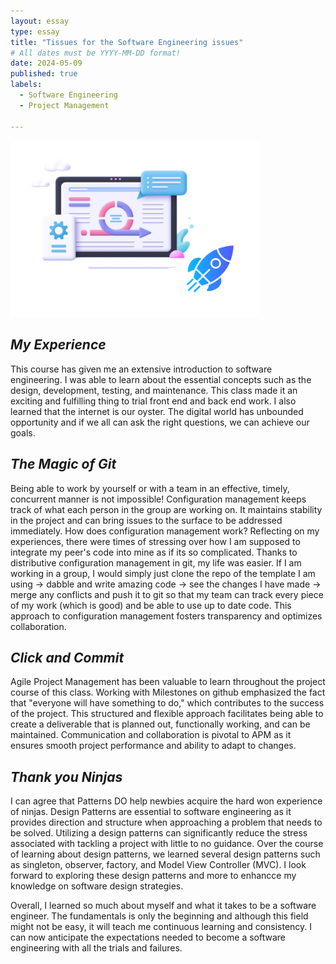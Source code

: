 ```yaml
---
layout: essay
type: essay
title: "Tissues for the Software Engineering issues"
# All dates must be YYYY-MM-DD format!
date: 2024-05-09
published: true
labels:
  - Software Engineering
  - Project Management

---
```


<img width="400px" pe-4 src="../img/Reflection.png">

## _My Experience_
This course has given me an extensive introduction to software engineering. I was able to learn about the essential concepts such as the design, development, testing, and maintenance. This class made it an exciting and fulfilling thing to trial front end and back end work. I also learned that the internet is our oyster. The digital world has unbounded opportunity and if we all can ask the right questions, we can achieve our goals.

## _The Magic of Git_
Being able to work by yourself or with a team in an effective, timely, concurrent manner is not impossible! Configuration management keeps track of what each person in the group are working on. It maintains stability in the project and can bring issues to the surface to be addressed immediately. How does configuration management work? Reflecting on my experiences, there were times of stressing over how I am supposed to integrate my peer's code into mine as if its so complicated. Thanks to distributive configuration management in git, my life was easier. If I am working in a group, I would simply just clone the repo of the template I am using -> dabble and write amazing code -> see the changes I have made -> merge any conflicts and push it to git so that my team can track every piece of my work (which is good) and be able to use up to date code. This approach to configuration management fosters transparency and optimizes collaboration. 

## _Click and Commit_
Agile Project Management has been valuable to learn throughout the project course of this class. Working with Milestones on github emphasized the fact that "everyone will have something to do," which contributes to the success of the project. This structured and flexible approach facilitates being able to create a deliverable that is planned out, functionally working, and can be maintained. Communication and collaboration is pivotal to APM as it ensures smooth project performance and ability to adapt to changes.

## _Thank you Ninjas_
I can agree that Patterns DO help newbies acquire the hard won experience of ninjas. Design Patterns are essential to software engineering as it provides direction and structure when approaching a problem that needs to be solved. Utilizing a design patterns can significantly reduce the stress associated with tackling a project with little to no guidance. Over the course of learning about design patterns, we learned several design patterns such as singleton, observer, factory, and Model View Controller (MVC). I look forward to exploring these design patterns and more to enhancce my knowledge on software design strategies.

Overall, I learned so much about myself and what it takes to be a software engineer. The fundamentals is only the beginning and although this field might not be easy, it will teach me continuous learning and consistency. I can now anticipate the expectations needed to become a software engineering with all the trials and failures. 
